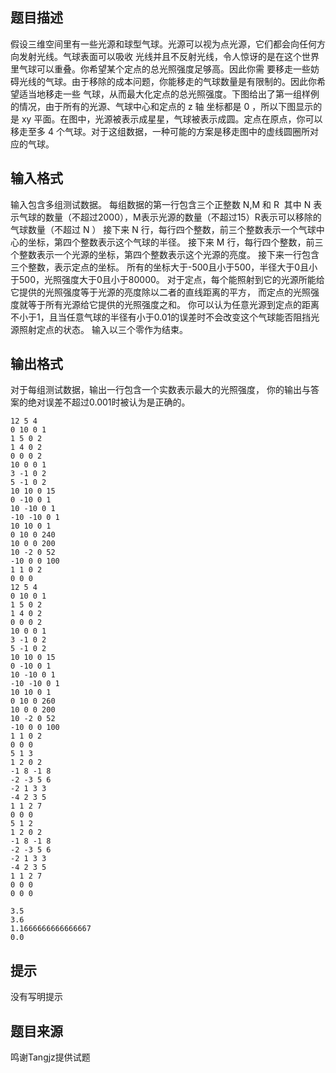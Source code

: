 


## 题目描述
假设三维空间里有一些光源和球型气球。光源可以视为点光源，它们都会向任何方向发射光线。气球表面可以吸收
光线并且不反射光线，令人惊讶的是在这个世界里气球可以重叠。你希望某个定点的总光照强度足够高。因此你需
要移走一些妨碍光线的气球。由于移除的成本问题，你能移走的气球数量是有限制的。因此你希望适当地移走一些
气球，从而最大化定点的总光照强度。下图给出了第一组样例的情况，由于所有的光源、气球中心和定点的 z 轴
坐标都是 0 ，所以下图显示的是 xy 平面。在图中，光源被表示成星星，气球被表示成圆。定点在原点，你可以
移走至多 4 个气球。对于这组数据，一种可能的方案是移走图中的虚线圆圈所对应的气球。
## 输入格式
输入包含多组测试数据。
每组数据的第一行包含三个正整数 N,M 和 R 
其中 N 表示气球的数量（不超过2000），M表示光源的数量（不超过15）R表示可以移除的气球数量（不超过 N ）
接下来 N 行，每行四个整数，前三个整数表示一个气球中心的坐标，第四个整数表示这个气球的半径。
接下来 M 行，每行四个整数，前三个整数表示一个光源的坐标，第四个整数表示这个光源的亮度。
接下来一行包含三个整数，表示定点的坐标。
所有的坐标大于-500且小于500，半径大于0且小于500，光照强度大于0且小于80000。
对于定点，每个能照射到它的光源所能给它提供的光照强度等于光源的亮度除以二者的直线距离的平方，
而定点的光照强度就等于所有光源给它提供的光照强度之和。
你可以认为任意光源到定点的距离不小于1，且当任意气球的半径有小于0.01的误差时不会改变这个气球能否阻挡光源照射定点的状态。
输入以三个零作为结束。
## 输出格式
对于每组测试数据，输出一行包含一个实数表示最大的光照强度，
你的输出与答案的绝对误差不超过0.001时被认为是正确的。

```input1
12 5 4
0 10 0 1
1 5 0 2
1 4 0 2
0 0 0 2
10 0 0 1
3 -1 0 2
5 -1 0 2
10 10 0 15
0 -10 0 1
10 -10 0 1
-10 -10 0 1
10 10 0 1
0 10 0 240
10 0 0 200
10 -2 0 52
-10 0 0 100
1 1 0 2
0 0 0
12 5 4
0 10 0 1
1 5 0 2
1 4 0 2
0 0 0 2
10 0 0 1
3 -1 0 2
5 -1 0 2
10 10 0 15
0 -10 0 1
10 -10 0 1
-10 -10 0 1
10 10 0 1
0 10 0 260
10 0 0 200
10 -2 0 52
-10 0 0 100
1 1 0 2
0 0 0
5 1 3
1 2 0 2
-1 8 -1 8
-2 -3 5 6
-2 1 3 3
-4 2 3 5
1 1 2 7
0 0 0
5 1 2
1 2 0 2
-1 8 -1 8
-2 -3 5 6
-2 1 3 3
-4 2 3 5
1 1 2 7
0 0 0
0 0 0 

```
```output1
3.5
3.6
1.1666666666666667
0.0
```

## 提示
没有写明提示
## 题目来源
鸣谢Tangjz提供试题


